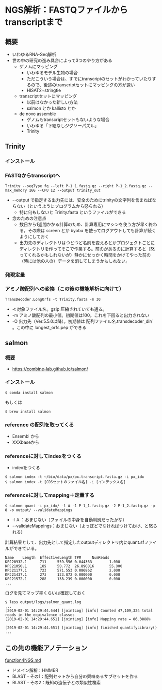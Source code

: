 # NGS解析：FASTQファイルからtranscriptまで

## 概要
- いわゆるRNA-Seq解析
- 世の中の研究の進み具合によって3つのやり方がある
  - ゲノムにマッピング
    - いわゆるモデル生物の場合
    - ただこういう場合は、すでにtranscriptのセットがわかっていたりするので、後述のtranscriptセットにマッピングの方が速い
    - HISAT2+stringtie
  - transcriptセットにマッピング
    - 以前はなかった新しい方法
    - salmon とか kallisto とか
  - de novo assemble
    - ゲノムもtranscriptセットもないような場合
    - いわゆる「下絵なしジグソーパズル」
    - Trinity


## Trinity

### インストール

### FASTQからtranscriptへ

```
Trinity --seqType fq --left P-1_1.fastq.gz --right P-1_2.fastq.gz --max_memory 16G --CPU 12 --output trinity_out
```

- --output で指定する出力先には、安全のためにtrinityの文字列を含まねばならない（というようにプログラムから怒られる）
  - 特に何もしないと Trinity.fasta というファイルができる
- 念のための注意点
  - 数日から1週間かかる計算のため、計算専用にマシンを使う方が早く終わる。その際は screen とか byobu を使ってログアウトしても計算が続くようにしておく
  - 出力先のディレクトリはつどつど名前を変えるとかプロジェクトごとにディレクトリを作ってそこで作業する。前のがあるのに計算すると（怒ってくれるかもしれないが）静かにせっかく時間をかけてやった前の（時には他の人の）データを消してしまうかもしれない。



### 発現定量

### アミノ酸配列への変換（この後の機能解析に向けて）

```
TransDecoder.LongOrfs -t Trinity.fasta -m 30
```

- -t 対象ファイル名。gzip 圧縮されていても通る。
- -m アミノ酸配列の最小値。初期値は100。これを下回ると出力されない
- -O 出力先（Ver.5.5.0以降）。初期値は 配列ファイル名.transdecoder_dir/ 。この中に longest_orfs.pep ができる

## salmon
### 概要
- https://combine-lab.github.io/salmon/

### インストール
```
$ conda install salmon
```
もしくは
```
$ brew install salmon
```

### reference の配列を取ってくる
- Ensembl から
- XXXbaseから

### referenceに対してindexをつくる
- indexをつくる

```
$ salmon index -t ~/bio/data/px/px.transcript.fasta.gz -i px_idx
$ salmon index -t [CDSセットのファイル名] -i [インデックス名]
```

### referenceに対してmapping＋定量する

```
$ salmon quant -i px_idx/ -l A -1 P-1_1.fastq.gz -2 P-1_2.fastq.gz -p 8 -o output/ --validateMappings
```
- -l A ：おまじない（ファイルの中身を自動判別だったかな）
- --validateMappings：おまじない（よっぽどでなければつけておけ、と怒られる）



計算結果として、出力先として指定したoutputディレクトリ内にquant.sfファイルができている。

```
Name    Length  EffectiveLength TPM     NumReads
KPJ20932.1      711     559.556 0.044363        1.000
KPJ21050.1      189     50.772  26.890816       55.000
KPJ21177.1      723     571.553 0.086862        2.000
KPJ21437.1      273     123.872 0.000000        0.000
KPJ21572.1      288     138.239 0.000000        0.000
...
```
ログを見てマップ率くらいは確認しておく
```
$ less output/logs/salmon_quant.log
...
[2019-02-01 14:29:44.644] [jointLog] [info] Counted 47,109,324 total reads in the equivalence classes
[2019-02-01 14:29:44.651] [jointLog] [info] Mapping rate = 86.3888%

[2019-02-01 14:29:44.651] [jointLog] [info] finished quantifyLibrary()
...
```

## この先の機能アノテーション

[function4NGS.md][e6dee8e8]

  [e6dee8e8]: ./function4NGS.md "NGS解析：transcriptの機能アノテーション"

- ドメイン解析：HMMER
- BLAST・その1：配列セットから自分の興味あるサブセットを作る
- BLAST・その2：既知の遺伝子との類似性検索
